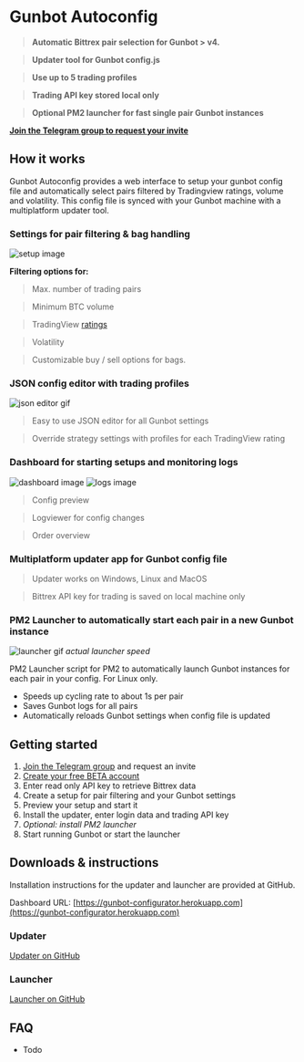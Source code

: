 # **Gunbot Autoconfig**

> **Automatic Bittrex pair selection for Gunbot > v4.**

> **Updater tool for Gunbot config.js**

> **Use up to 5 trading profiles**

> **Trading API key stored local only**

> **Optional PM2 launcher for fast single pair Gunbot instances**

**[Join the Telegram group to request your invite](https://link.com)**



## **How it works**
Gunbot Autoconfig provides a web interface to setup your gunbot config file and automatically select pairs filtered by Tradingview ratings, volume and volatility. This config file is synced with your Gunbot machine with a multiplatform updater tool. 




### **Settings for pair filtering & bag handling**

![setup image](https://user-images.githubusercontent.com/2372008/31356083-f43a7042-ad3c-11e7-8494-0c971ad59e49.png)

**Filtering options for:**
> Max. number of trading pairs

> Minimum BTC volume 

> TradingView [ratings](https://www.tradingview.com/markets/cryptocurrencies/quotes-bitcoin/)

> Volatility

> Customizable buy / sell options for bags.




### **JSON config editor with trading profiles**

![json editor gif](https://user-images.githubusercontent.com/2372008/31355641-72952fba-ad3b-11e7-855e-849b9c6b53bd.gif)

> Easy to use JSON editor for all Gunbot settings

> Override strategy settings with profiles for each TradingView rating




### **Dashboard for starting setups and monitoring logs**

![dashboard image](https://user-images.githubusercontent.com/2372008/31355630-6ac8b20c-ad3b-11e7-8038-160b75e47349.png)
![logs image](https://user-images.githubusercontent.com/2372008/31355618-5b3692e6-ad3b-11e7-8450-a03a9016f7b4.png)

> Config preview

> Logviewer for config changes

>  Order overview




### **Multiplatform updater app for Gunbot config file**

> Updater works on Windows, Linux and MacOS

> Bittrex API key for trading is saved on local machine only




### **PM2 Launcher to automatically start each pair in a new Gunbot instance**

![launcher gif](https://user-images.githubusercontent.com/2372008/31355649-7cec3684-ad3b-11e7-8784-95d85ac39e19.gif)
*actual launcher speed*

PM2 Launcher script for PM2 to automatically launch Gunbot instances for each pair in your config. For Linux only.

- Speeds up cycling rate to about 1s per pair
- Saves Gunbot logs for all pairs
- Automatically reloads Gunbot settings when config file is updated




## **Getting started**
1. [Join the Telegram group](https://link.com) and request an invite
1. [Create your free BETA account](https://gunbot-configurator.herokuapp.com/)
1. Enter read only API key to retrieve Bittrex data
1. Create a setup for pair filtering and your Gunbot settings
1. Preview your setup and start it
1. Install the updater, enter login data and trading API key
1. *Optional: install PM2 launcher*
1. Start running Gunbot or start the launcher




## **Downloads & instructions**
Installation instructions for the updater and launcher are provided at GitHub. 

Dashboard URL: [https://gunbot-configurator.herokuapp.com](https://gunbot-configurator.herokuapp.com)



### **Updater**
[Updater on GitHub](https://github.com/Gunbot-Autoconfig/Gunbot-Autoconfig/releases)



### **Launcher**
[Launcher on GitHub](https://gist.github.com/GuilhermeMedeiros/eb9f0f8b4161cdb87d5fac822447ab6c)




## **FAQ**
- Todo
